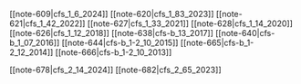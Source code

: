 
[[note-609|cfs_1_6_2024]]
[[note-620|cfs_1_83_2023]]
[[note-621|cfs_1_42_2022]]
[[note-627|cfs_1_33_2021]]
[[note-628|cfs_1_14_2020]]
[[note-626|cfs_1_12_2018]]
[[note-638|cfs-b_13_2017]]
[[note-640|cfs-b_1_07_2016]]
[[note-644|cfs-b_1-2_10_2015]]
[[note-665|cfs-b_1-2_12_2014]]
[[note-666|cfs-b_1-2_10_2013]]

[[note-678|cfs_2_14_2024]]
[[note-682|cfs_2_65_2023]]

